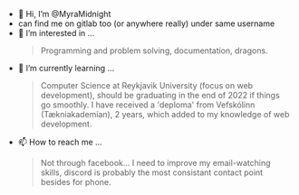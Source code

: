 - 👋 Hi, I’m @MyraMidnight
- can find me on gitlab too (or anywhere really) under same username
- 👀 I’m interested in ...
  >Programming and problem solving, documentation, dragons.
- 🌱 I’m currently learning ...
  >Computer Science at Reykjavik University (focus on web development), should be graduating in the end of 2022 if things go smoothly. 
  >I have received a 'deploma' from Vefskólinn (Tækniakademían), 2 years, which added to my knowledge of web development.
<!-- 💞️ I’m looking to collaborate on ... -->
- 📫 How to reach me ...
  > Not through facebook... I need to improve my email-watching skills, discord is probably the most consistant contact point besides for phone.

<!---
MyraMidnight/MyraMidnight is a ✨ special ✨ repository because its `README.md` (this file) appears on your GitHub profile.
You can click the Preview link to take a look at your changes.
--->
